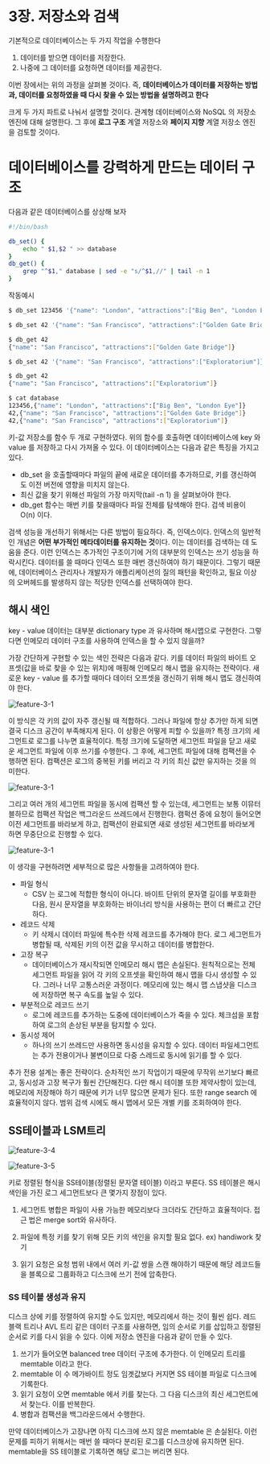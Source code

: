 # 3장. 저장소와 검색

기본적으로 데이터베이스는 두 가지 작업을 수행한다

1. 데이터를 받으면 데이터를 저장한다.
2. 나중에 그 데이터를 요청하면 데이터를 제공한다.

이번 장에서는 위의 과정을 살펴볼 것이다. 즉, **데이터베이스가 데이터를 저장하는 방법과, 데이터를 요청하였을 때 다시 찾을 수 있는 방법을 설명하려고 한다**

크게 두 가지 파트로 나눠서 설명할 것이다. 관계형 데이터베이스와 NoSQL 의 저장소 엔진에 대해 설명한다. 그 후에 **로그 구조** 계열 저장소와 **페이지 지향** 계열 저장소 엔진을 검토할 것이다.

# 데이터베이스를 강력하게 만드는 데이터 구조

다음과 같은 데이터베이스를 상상해 보자

```bash
#!/bin/bash

db_set() { 
    echo " $1,$2 " >> database 
} 
db_get() { 
    grep "^$1," database | sed -e "s/^$1,//" | tail -n 1 
} 
```

작동예시

```bash
$ db_set 123456 '{"name": "London", "attractions":["Big Ben", "London Eye"]}'

$ db_set 42 '{"name": "San Francisco", "attractions":["Golden Gate Bridge"]}'

$ db_get 42
{"name": "San Francisco", "attractions":["Golden Gate Bridge"]}

$ db_set 42 '{"name": "San Francisco", "attractions":["Exploratorium"]}'

$ db_get 42
{"name": "San Francisco", "attractions":["Exploratorium"]}

$ cat database
123456,{"name": "London", "attractions":["Big Ben", "London Eye"]}
42,{"name": "San Francisco", "attractions":["Golden Gate Bridge"]}
42,{"name": "San Francisco", "attractions":["Exploratorium"]}
```

키-값 저장소를 함수 두 개로 구현하였다. 위의 함수를 호출하면 데이터베이스에 key 와 value 를 저장하고 다시 가져올 수 있다. 이 데이터베이스는 다음과 같은 특징을 가지고 있다.

- db_set 을 호출할때마다 파일의 끝에 새로운 데이터를 추가하므로, 키를 갱신하여도 이전 버전에 영향을 미치지 않는다.
- 최신 값을 찾기 위해선 파일의 가장 마지막(tail -n 1) 을 살펴보아야 한다.
- db_get 함수는 매번 키를 찾을때마다 파일 전체를 탐색해야 한다. 검색 비용이 O(n) 이다.

검색 성능을 개선하기 위해서는 다른 방법이 필요하다. 즉, 인덱스이다. 인덱스의 일반적인 개념은 **어떤 부가적인 메타데이터를 유지하는 것**이다. 이는 데이터를 검색하는 데 도움을 준다. 이런 인덱스는 추가적인 구조이기에 거의 대부분의 인덱스는 쓰기 성능을 하락시킨다. 데이터를 쓸 때마다 인덱스 또한 매번 갱신하여야 하기 때문이다. 그렇기 때문에, 데이터베이스 관리자나 개발자가 애플리케이션의 질의 패턴을 확인하고, 필요 이상의 오버헤드를 발생하지 않는 적당한 인덱스를 선택하여야 한다.

## 해시 색인

key - value 데이터는 대부분 dictionary type 과 유사하며 해시맵으로 구현한다. 그렇다면 인메모리 데이터 구조를 사용하여 인덱스을 할 수 있지 않을까?

가장 간단하게 구현할 수 있는 색인 전략은 다음과 같다. 키를 데이터 파일의 바이트 오프셋(값을 바로 찾을 수 있는 위치)에 매핑해 인메모리 해시 맵을 유지하는 전략이다. 새로운 key - value 를 추가할 때마다 데이터 오프셋을 갱신하기 위해 해시 맵도 갱신하여야 한다.

![feature-3-1](./image/dataIntensiveApplications/ch3/feature-3-1.png)

이 방식은 각 키의 값이 자주 갱신될 때 적합하다. 그러나 파일에 항상 추가만 하게 되면 결국 디스크 공간이 부족해지게 된다. 이 상황은 어떻게 피할 수 있을까? 특정 크기의 세그먼트로 로그를 나누면 효율적이다. 특정 크기에 도달하면 세그먼트 파일을 닫고 새로운 세그먼트 파일에 이후 쓰기를 수행한다. 그 후에, 세그먼트 파일에 대해 컴팩션을 수행하면 된다. 컴팩션은 로그의 중복된 키를 버리고 각 키의 최신 값만 유지하는 것을 의미한다.

![feature-3-1](./image/dataIntensiveApplications/ch3/feature-3-2.png)

그리고 여러 개의 세그먼트 파일을 동시에 컴팩션 할 수 있는데, 세그먼트는 보통 이뮤터블하므로 컴팩션 작업은 백그라운드 쓰레드에서 진행한다. 캠퍽션 중에 요청이 들어오면 이전 세그먼트를 바라보게 하고, 컴팩션이 완료되면 새로 생성된 세그먼트를 바라보게 하면 무중단으로 진행할 수 있다.

![feature-3-1](./image/dataIntensiveApplications/ch3/feature-3-3.png)

이 생각을 구현하려면 세부적으로 많은 사항들을 고려하여야 한다.

- 파일 형식
  - CSV 는 로그에 적합한 형식이 아니다. 바이트 단위의 문자열 길이를 부호화한 다음, 원시 문자열을 부호화하는 바이너리 방식을 사용하는 편이 더 빠르고 간단하다.
- 레코드 삭제
  - 키 삭제시 데이터 파일에 특수한 삭제 레코드를 추가해야 한다. 로그 세그먼트가 병합될 때, 삭제된 키의 이전 값을 무시하고 데이터를 병합한다.
- 고장 복구
  - 데이터베이스가 재시작되면 인메모리 해시 맵은 손실된다. 원칙적으로는 전체 세그먼트 파일을 읽어 각 키의 오프셋을 확인하여 해시 맵을 다시 생성할 수 있다. 그러나 너무 고통스러운 과정이다. 메모리에 있는 해시 맵 스냅샷을 디스크에 저장하면 복구 속도를 높일 수 있다.
- 부분적으로 레코드 쓰기
  - 로그에 레코드를 추가하는 도중에 데이터베이스가 죽을 수 있다. 체크섬을 포함하여 로그의 손상된 부분을 탐지할 수 있다.
- 동시성 제어
  - 하나의 쓰기 쓰레드만 사용하면 동시성을 유지할 수 있다. 데이터 파일세그먼트는 추가 전용이거나 불변이므로 다중 스레드로 동시에 읽기를 할 수 있다.

추가 전용 설계는 좋은 전략이다. 순차적인 쓰기 작업이기 때문에 무작위 쓰기보다 빠르고, 동시성과 고장 복구가 훨씬 간단해진다. 다만 해시 테이블 또한 제약사항이 있는데, 메모리에 저장해야 하기 때문에 키가 너무 많으면 문제가 된다. 또한 range search 에 효율적이지 않다. 범위 검색 시에도 해시 맵에서 모든 개별 키를 조회하여야 한다.

## SS테이블과 LSM트리

![feature-3-4](./image/dataIntensiveApplications/ch3/feature-3-4.png)

![feature-3-5](./image/dataIntensiveApplications/ch3/feature-3-5.png)

키로 정렬된 형식을 SS테이블(정렬된 문자열 테이블) 이라고 부른다. SS 테이블은 해시 색인을 가진 로그 세그먼트보다 큰 몇가지 장점이 있다.

1. 세그먼트 병합은 파일이 사용 가능한 메모리보다 크더라도 간단하고 효율적이다. 접근 법은 merge sort와 유사하다.

2. 파일에 특정 키를 찾기 위해 모든 키의 색인을 유지할 필요 없다. ex) handiwork 찾기
3. 읽기 요청은 요청 범위 내에서 여러 키-값 쌍을 스캔 해야하기 때문에 해당 레코드들을 블록으로 그룹화하고 디스크에 쓰기 전에 압축한다.

### SS 테이블 생성과 유지

디스크 상에 키를 정렬하여 유지할 수도 있지만, 메모리에서 하는 것이 훨씬 쉽다. 레드 블랙 트리나 AVL 트리 같은 데이터 구조를 사용하면, 임의 순서로 키를 삽입하고 정렬된 순서로 키를 다시 읽을 수 있다. 이에 저장소 엔진을 다음과 같이 만들 수 있다.

1. 쓰기가 들어오면 balanced tree 데이터 구조에 추가한다. 이 인메모리 트리를 memtable 이라고 한다.
2. memtable 이 수 메가바이트 정도 임곗값보다 커지면 SS 테이블 파일로 디스크에 기록한다.
3. 읽기 요청이 오면 memtable 에서 키를 찾는다. 그 다음 디스크의 최신 세그먼트에서 찾는다. 이를 반복한다.
4. 병합과 컴팩션을 백그라운드에서 수행한다.

만약 데이터베이스가 고장나면 아직 디스크에 쓰지 않은 memtable 은 손실된다. 이런 문제를 피하기 위해서는 매번 쓸 때마다 분리된 로그를 디스크상에 유지하면 된다. memtable을 SS 테이블로 기록하면 해당 로그는 버리면 된다.